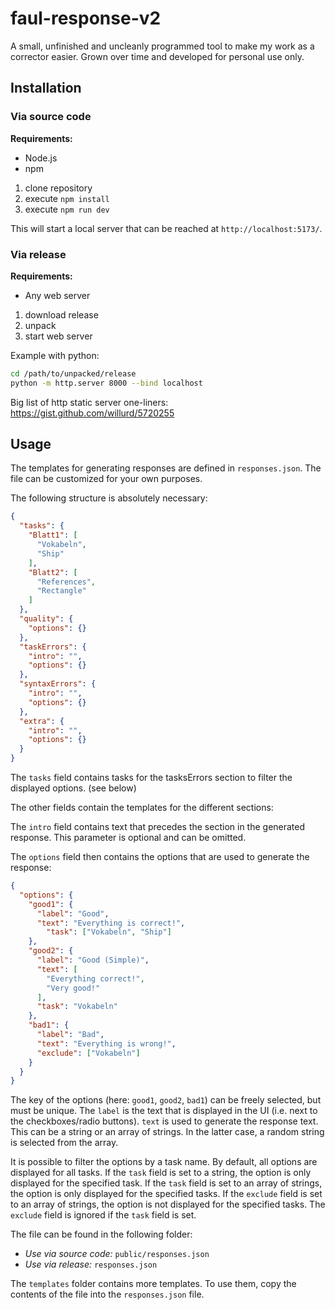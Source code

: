 # faul-response-v2

A small, unfinished and uncleanly programmed tool to make my work as a corrector easier.
Grown over time and developed for personal use only.

## Installation

### Via source code

**Requirements:**

- Node.js
- npm

1. clone repository
2. execute `npm install`
3. execute `npm run dev`

This will start a local server that can be reached at `http://localhost:5173/`.

### Via release

**Requirements:**

- Any web server

1. download release
2. unpack
3. start web server

Example with python:

```bash
cd /path/to/unpacked/release
python -m http.server 8000 --bind localhost
```

Big list of http static server one-liners: 
https://gist.github.com/willurd/5720255


## Usage

The templates for generating responses are defined in `responses.json`.
The file can be customized for your own purposes.

The following structure is absolutely necessary:

```json
{
  "tasks": {
    "Blatt1": [
      "Vokabeln",
      "Ship"
    ],
    "Blatt2": [
      "References",
      "Rectangle"
    ]
  },
  "quality": {
    "options": {}
  },
  "taskErrors": {
    "intro": "",
    "options": {}
  },
  "syntaxErrors": {
    "intro": "",
    "options": {}
  },
  "extra": {
    "intro": "",
    "options": {}
  }
}
```

The `tasks` field contains tasks for the tasksErrors section to filter the displayed options. (see below)

The other fields contain the templates for the different sections:

The `intro` field contains text that precedes the section in the generated response. This parameter is optional and can
be omitted.

The `options` field then contains the options that are used to generate the response:

```json
{
  "options": {
    "good1": {
      "label": "Good",
      "text": "Everything is correct!",
        "task": ["Vokabeln", "Ship"]
    },
    "good2": {
      "label": "Good (Simple)",
      "text": [
        "Everything correct!",
        "Very good!"
      ],
      "task": "Vokabeln"
    },
    "bad1": {
      "label": "Bad",
      "text": "Everything is wrong!",
      "exclude": ["Vokabeln"]
    }
  }
}
```

The key of the options (here: `good1`, `good2`, `bad1`) can be freely selected, but must be unique.
The `label` is the text that is displayed in the UI (i.e. next to the checkboxes/radio buttons).
`text` is used to generate the response text. This can be a string or an array of strings. In the latter case, a random
string is selected from the array.

It is possible to filter the options by a task name.
By default, all options are displayed for all tasks.
If the `task` field is set to a string, the option is only displayed for the specified task.
If the `task` field is set to an array of strings, the option is only displayed for the specified tasks.
If the `exclude` field is set to an array of strings, the option is not displayed for the specified tasks.
The `exclude` field is ignored if the `task` field is set.

The file can be found in the following folder:

- *Use via source code:* `public/responses.json`
- *Use via release:* `responses.json`

The `templates` folder contains more templates. To use them, copy the contents of the file into the `responses.json`
file.
